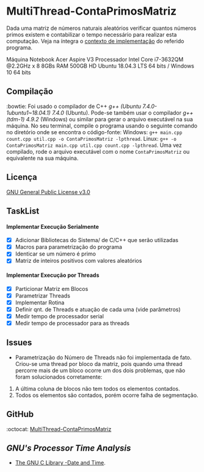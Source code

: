 # MultiThread-ContaPrimosMatriz

Dada uma matriz de números naturais aleatórios verificar quantos números primos existem e contabilizar o tempo necessário para realizar esta computação. Veja na íntegra o [contexto de implementação](./contexto.pdf) do referido programa.

Máquina
Notebook Acer Aspire V3
Processador Intel Core i7-3632QM @2.2GHz x 8
8GBs RAM
500GB HD
Ubuntu 18.04.3 LTS 64 bits / Windows 10 64 bits

## Compilação
:bowtie: 
Foi usado o compilador de C++ *g++ (Ubuntu 7.4.0-1ubuntu1~18.04.1) 7.4.0* (Ubuntu). Pode-se também usar o compilador *g++ (tdm-1) 4.9.2* (Windows) ou similar para gerar o arquivo executável na sua máquina. No seu terminal, compile o programa usando o seguinte comando no diretório onde se encontra o código-fonte:
Windows: ```g++ main.cpp count.cpp util.cpp -o ContaPrimosMatriz -lpthread```.
Linux:  ```g++ -o ContaPrimosMatriz main.cpp util.cpp count.cpp -lpthread```.
Uma vez compilado, rode o arquivo executável com o nome ```ContaPrimosMatriz``` ou equivalente na sua máquina.

## Licença
[GNU General Public License v3.0](/LICENSE)

## TaskList

#### Implementar Execução Serialmente
- [X] Adicionar Bibliotecas do Sistema/ de C/C++ que serão utilizadas
- [X] Macros para parametrização do programa
- [X] Identicar se um número é primo
- [X] Matriz de inteiros positivos com valores aleatórios

#### Implementar Execução por Threads
- [X] Particionar Matriz em Blocos
- [X] Parametrizar Threads
- [X] Implementar Rotina
- [X] Definir qnt. de Threads e atuação de cada uma (vide parâmetros)
- [X] Medir tempo de processador serial
- [X] Medir tempo de processador para as threads

## Issues
- Parametrização do Número de Threads não foi implementada de fato. Criou-se uma thread por bloco da matriz, pois quando uma thread percorre mais de um bloco ocorre um dos dois problemas, que não foram solucionados corretamente:
1. A última coluna de blocos não tem todos os elementos contados.
2. Todos os elementos são contados, porém ocorre falha de segmentação. 


## GitHub
:octocat: [MultiThread-ContaPrimosMatriz](https://github.com/Jakiminski/MultiThread-ContaPrimosMatriz/)

## *GNU's Processor Time Analysis*
* [The GNU C Library -Date and Time](https://www.gnu.org/software/libc/manual/html_node/Date-and-Time.html).

